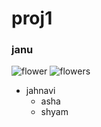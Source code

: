 # proj1
### janu
![flower](https://images.pexels.com/photos/60597/dahlia-red-blossom-bloom-60597.jpeg?cs=srgb&dl=pexels-pixabay-60597.jpg&fm=jpg)
![flowers](https://encrypted-tbn0.gstatic.com/images?q=tbn:ANd9GcRDzOD829HJHl8K3xEdlnUc9PXaK06jAJvZ9A&usqp=CAU)
- jahnavi
  - asha
  - shyam
